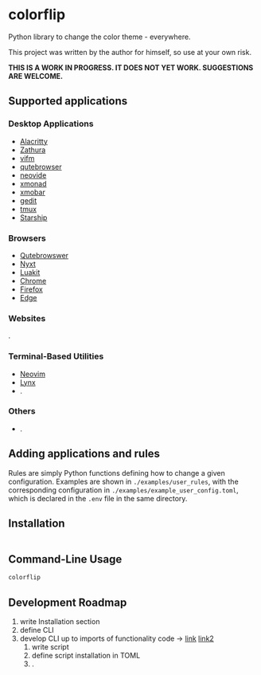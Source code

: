 # colorflip

Python library to change the color theme - everywhere.

This project was written by the author for himself, so use at your own risk.

**THIS IS A WORK IN PROGRESS. IT DOES NOT YET WORK. SUGGESTIONS ARE WELCOME.**

## Supported applications

### Desktop Applications

* [Alacritty](https://)
* [Zathura](https://)
* [vifm](https://)
* [qutebrowser](https://)
* [neovide](https://)
* [xmonad](https://)
* [xmobar](https://)
* [gedit](https://)
* [tmux](https://)
* [Starship](https://)

### Browsers

* [Qutebrowswer](https://)
* [Nyxt](https://)
* [Luakit](https://)
* [Chrome](https://)
* [Firefox](https://)
* [Edge](https://)

### Websites

.

### Terminal-Based Utilities

* [Neovim](https://)
* [Lynx](https://)
* .

### Others

* .

## Adding applications and rules

Rules are simply Python functions defining how to change a given configuration.
Examples are shown in `./examples/user_rules`, with the corresponding
configuration in `./examples/example_user_config.toml`, which is declared in the
`.env` file in the same directory.

## Installation

```sh

```

## Command-Line Usage

```sh
colorflip
```

## Development Roadmap

1. write Installation section
2. define CLI
3. develop CLI up to imports of functionality code -> [link](https://realpython.com/python-typer-cli/)
   [link2](https://jrwalk.github.io/pages/projects/python-cli-utilities-poetry-typer)
   1. write script
   2. define script installation in TOML
   3. .
